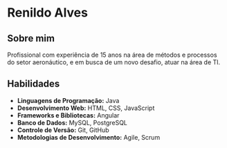 # Renildo Alves

## Sobre mim
Profissional com experiência de 15 anos na área de métodos e processos do setor aeronáutico, e em busca de um novo desafio, atuar na área de TI.

## Habilidades

- **Linguagens de Programação:** Java
- **Desenvolvimento Web:** HTML, CSS, JavaScript
- **Frameworks e Bibliotecas:** Angular
- **Banco de Dados:** MySQL, PostgreSQL
- **Controle de Versão:** Git, GitHub
- **Metodologias de Desenvolvimento:** Agile, Scrum

